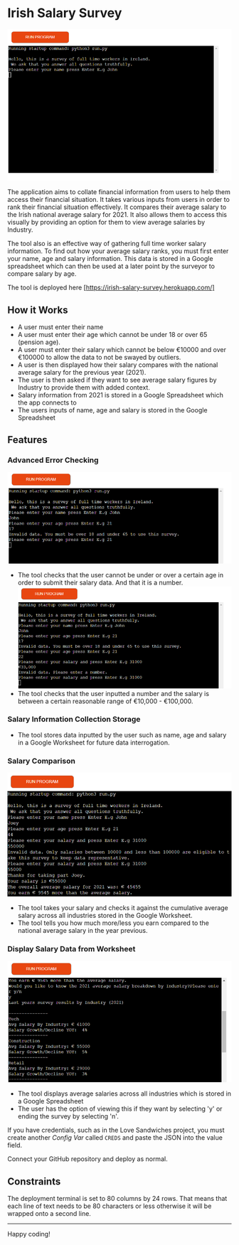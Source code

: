 # Irish Salary Survey 
![Project Preview](/assets/images/cover-image-1.png)

The application aims to collate financial information from users to help them access their financial situation. It takes various inputs from users in order to rank their financial situation effectively. It compares their average salary to the Irish national average salary for 2021. It also allows them to access this visually by providing an option for them to view average salaries by Industry.

The tool also is an effective way of gathering full time worker salary information. To find out how your average salary ranks, you must first enter your name, age and salary information. This data is stored in a Google spreadsheet which can then be used at a later point by the surveyor to compare salary by age.

The tool is deployed here [https://irish-salary-survey.herokuapp.com/]

## How it Works

* A user must enter their name
* A user must enter their age which cannot be under 18 or over 65 (pension age). 
* A user must enter their salary which cannot be below €10000 and over €100000 to allow the data to not be swayed by outliers.
* A user is then displayed how their salary compares with the national average salary for the previous year (2021).
* The user is then asked if they want to see average salary figures by Industry to provide them with added context.
* Salary information from 2021 is stored in a Google Spreadsheet which the app connects to
* The users inputs of name, age and salary is stored in the Google Spreadsheet

## Features

### Advanced Error Checking
![Age error display](/assets/images/age-error-display.png)
* The tool checks that the user cannot be under or over a certain age in order to submit their salary data. And that it is a number.
![Salary error display](/assets/images/number-error.png)
* The tool checks that the user inputted a number and the salary is between a certain reasonable range of €10,000 - €100,000.

### Salary Information Collection Storage
* The tool stores data inputted by the user such as name, age and salary in a Google Worksheet for future data interrogation.

### Salary Comparison
![Salary Comparison](/assets/images/comparison.png)
* The tool takes your salary and checks it against the cumulative average salary across all industries stored in the Google Worksheet.
* The tool tells you how much more/less you earn compared to the national average salary in the year previous.


### Display Salary Data from Worksheet
![Display Industry Salaries](/assets/images/data-display.png)
* The tool displays average salaries across all industries which is stored in a Google Spreadsheet
* The user has the option of viewing this if they want by selecting 'y' or ending the survey by selecting 'n'.



If you have credentials, such as in the Love Sandwiches project, you must create another _Config Var_ called `CREDS` and paste the JSON into the value field.

Connect your GitHub repository and deploy as normal.

## Constraints

The deployment terminal is set to 80 columns by 24 rows. That means that each line of text needs to be 80 characters or less otherwise it will be wrapped onto a second line.

-----
Happy coding!